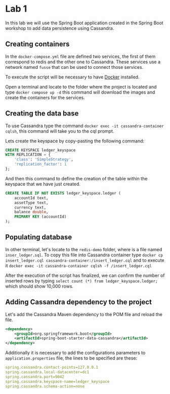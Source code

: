# Lab 1

In this lab we will use the Spring Boot application created in the Spring Boot workshop to add data persistence 
using Cassandra.

## Creating containers

In the `docker-compose.yml` file are defined two services, the first of them correspond to redis and the other one 
to Cassandra. These services use a network named `fusse` that can be used to connect those services.

To execute the script will be necessary to have [Docker](https://www.docker.com/) installed.

Open a terminal and locate to the folder where the project is located and type `docker compose up -d` this command 
will download the images and create the containers for the services.

## Creating the data base

To use Cassandra type the command `docker exec -it cassandra-container cqlsh`, this command will take you to the cql 
prompt.

Lets create the keyspace by copy-pasting the following command:

```sql
CREATE KEYSPACE ledger_keyspace 
WITH REPLICATION = {
    'class': 'SimpleStrategy',
    'replication_factor': 1
};
```

And then this command to define the creation of the table within the keyspace that we have just created.

```sql
CREATE TABLE IF NOT EXISTS ledger_keyspace.ledger (
    accountId text,
    assetType text,
    currency text,
    balance double,
    PRIMARY KEY (accountId)
);
```

## Populating database

In other terminal, let's locate to the `redis-demo` folder, where is a file named `inser_ledger.sql`. To copy this 
file into Cassandra container type `docker cp insert_ledger.cql cassandra-container:/insert_ledger.cql` and to 
execute it `docker exec -it cassandra-container cqlsh -f /insert_ledger.cql`

After the execution of the script has finalized, we can confirm the number of inserted rows by typing `select count
(*) from ledger_keyspace.ledger;` which should show 10,000 rows.

## Adding Cassandra dependency to the project

Let's add the Cassandra Maven dependency to the POM file and reload the file.

```xml
<dependency>
    <groupId>org.springframework.boot</groupId>
    <artifactId>spring-boot-starter-data-cassandra</artifactId>
</dependency>
```
Additionally it is necessary to add the configurations parameters to `application.properties` file, the lines to be 
specified are these:

```yml
spring.cassandra.contact-points=127.0.0.1 
spring.cassandra.local-datacenter=dc1
spring.cassandra.port=9042  
spring.cassandra.keyspace-name=ledger_keyspace  
spring.cassandra.schema-action=none
```

